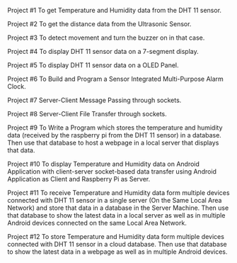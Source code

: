 Project #1
To get Temperature and Humidity data from the DHT 11 sensor.

Project #2
To get the distance data from the Ultrasonic Sensor.

Project #3
To detect movement and turn the buzzer on in that case.

Project #4
To display DHT 11 sensor data on a 7-segment display.

Project #5
To display DHT 11 sensor data on a OLED Panel.

Project #6
To Build and Program a Sensor Integrated Multi-Purpose Alarm Clock.

Project #7
Server-Client Message Passing through sockets.

Project #8
Server-Client File Transfer through sockets.

Project #9
To Write a Program which stores the temperature and humidity data (received by the raspberry pi from the DHT 11 sensor) in a database. Then use that database to host a webpage in a local server that displays that data.

Project #10
To display Temperature and Humidity data on Android Application with client-server socket-based data transfer using Android Application as Client and Raspberry Pi as Server.

Project #11
To receive Temperature and Humidity data form multiple devices connected with DHT 11 sensor in a single server (On the Same Local Area Network) and store that data in a database in the Server Machine. Then use that database to show the latest data in a local server as well as in multiple Android devices connected on the same Local Area Network.

Project #12
To store Temperature and Humidity data form multiple devices connected with DHT 11 sensor in a cloud database. Then use that database to show the latest data in a webpage as well as in multiple Android devices.
